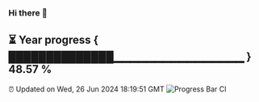### Hi there 👋
⏳ Year progress { ██████████████▁▁▁▁▁▁▁▁▁▁▁▁▁▁▁▁ } 48.57 %
---
⏰ Updated on Wed, 26 Jun 2024 18:19:51 GMT
![Progress Bar CI](https://github.com/liununu/liununu/workflows/Progress%20Bar%20CI/badge.svg)
